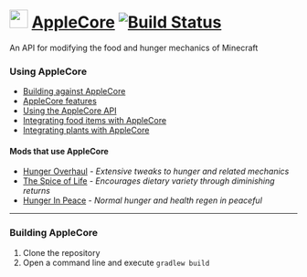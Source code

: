 <img src="http://www.ryanliptak.com/images/applecore.png" width="32" /> [AppleCore](http://www.minecraftforum.net/forums/mapping-and-modding/minecraft-mods/2222837-applecore) [![Build Status](https://drone.io/github.com/squeek502/AppleCore/status.png)](https://drone.io/github.com/squeek502/AppleCore/files)
===========

An API for modifying the food and hunger mechanics of Minecraft

### Using AppleCore
* [Building against AppleCore](https://github.com/squeek502/AppleCore/wiki/Building-against-AppleCore)
* [AppleCore features](https://github.com/squeek502/AppleCore/wiki/AppleCore-features)
* [Using the AppleCore API](https://github.com/squeek502/AppleCore/wiki/Using-the-AppleCore-API)
* [Integrating food items with AppleCore](https://github.com/squeek502/AppleCore/wiki/Integrating-food-items-with-AppleCore)
* [Integrating plants with AppleCore](https://github.com/squeek502/AppleCore/wiki/Integrating-plants-with-AppleCore)

#### Mods that use AppleCore
* [Hunger Overhaul](https://github.com/progwml6/HungerOverhaul) - *Extensive tweaks to hunger and related mechanics*
* [The Spice of Life](https://github.com/squeek502/SpiceOfLife/tree/1.7.10) - *Encourages dietary variety through diminishing returns*
* [Hunger In Peace](https://github.com/squeek502/HungerInPeace) - *Normal hunger and health regen in peaceful*

---

### Building AppleCore
1. Clone the repository
2. Open a command line and execute ```gradlew build```
